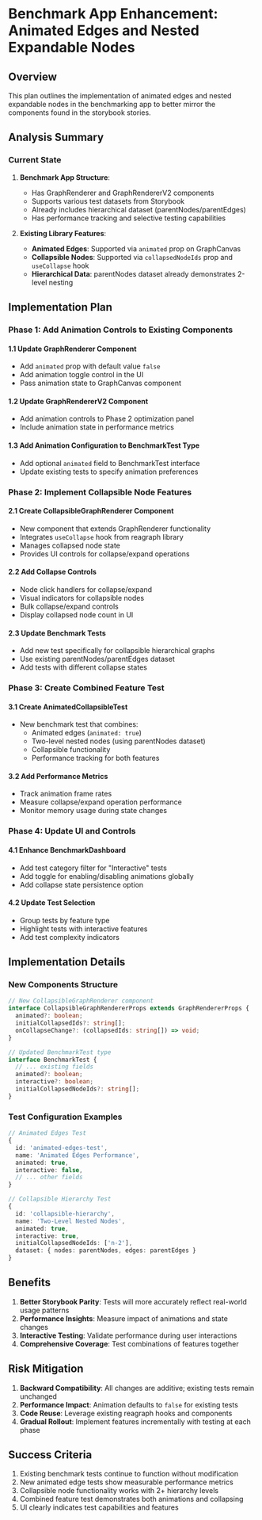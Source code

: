 # Benchmark App Enhancement: Animated Edges and Nested Expandable Nodes

## Overview
This plan outlines the implementation of animated edges and nested expandable nodes in the benchmarking app to better mirror the components found in the storybook stories.

## Analysis Summary

### Current State
1. **Benchmark App Structure**:
   - Has GraphRenderer and GraphRendererV2 components
   - Supports various test datasets from Storybook
   - Already includes hierarchical dataset (parentNodes/parentEdges)
   - Has performance tracking and selective testing capabilities

2. **Existing Library Features**:
   - **Animated Edges**: Supported via `animated` prop on GraphCanvas
   - **Collapsible Nodes**: Supported via `collapsedNodeIds` prop and `useCollapse` hook
   - **Hierarchical Data**: parentNodes dataset already demonstrates 2-level nesting

## Implementation Plan

### Phase 1: Add Animation Controls to Existing Components

#### 1.1 Update GraphRenderer Component
- Add `animated` prop with default value `false`
- Add animation toggle control in the UI
- Pass animation state to GraphCanvas component

#### 1.2 Update GraphRendererV2 Component  
- Add animation controls to Phase 2 optimization panel
- Include animation state in performance metrics

#### 1.3 Add Animation Configuration to BenchmarkTest Type
- Add optional `animated` field to BenchmarkTest interface
- Update existing tests to specify animation preferences

### Phase 2: Implement Collapsible Node Features

#### 2.1 Create CollapsibleGraphRenderer Component
- New component that extends GraphRenderer functionality
- Integrates `useCollapse` hook from reagraph library
- Manages collapsed node state
- Provides UI controls for collapse/expand operations

#### 2.2 Add Collapse Controls
- Node click handlers for collapse/expand
- Visual indicators for collapsible nodes
- Bulk collapse/expand controls
- Display collapsed node count in UI

#### 2.3 Update Benchmark Tests
- Add new test specifically for collapsible hierarchical graphs
- Use existing parentNodes/parentEdges dataset
- Add tests with different collapse states

### Phase 3: Create Combined Feature Test

#### 3.1 Create AnimatedCollapsibleTest
- New benchmark test that combines:
  - Animated edges (`animated: true`)
  - Two-level nested nodes (using parentNodes dataset)
  - Collapsible functionality
  - Performance tracking for both features

#### 3.2 Add Performance Metrics
- Track animation frame rates
- Measure collapse/expand operation performance
- Monitor memory usage during state changes

### Phase 4: Update UI and Controls

#### 4.1 Enhance BenchmarkDashboard
- Add test category filter for "Interactive" tests
- Add toggle for enabling/disabling animations globally
- Add collapse state persistence option

#### 4.2 Update Test Selection
- Group tests by feature type
- Highlight tests with interactive features
- Add test complexity indicators

## Implementation Details

### New Components Structure

```typescript
// New CollapsibleGraphRenderer component
interface CollapsibleGraphRendererProps extends GraphRendererProps {
  animated?: boolean;
  initialCollapsedIds?: string[];
  onCollapseChange?: (collapsedIds: string[]) => void;
}

// Updated BenchmarkTest type
interface BenchmarkTest {
  // ... existing fields
  animated?: boolean;
  interactive?: boolean;
  initialCollapsedNodeIds?: string[];
}
```

### Test Configuration Examples

```typescript
// Animated Edges Test
{
  id: 'animated-edges-test',
  name: 'Animated Edges Performance',
  animated: true,
  interactive: false,
  // ... other fields
}

// Collapsible Hierarchy Test  
{
  id: 'collapsible-hierarchy',
  name: 'Two-Level Nested Nodes',
  animated: true,
  interactive: true,
  initialCollapsedNodeIds: ['n-2'],
  dataset: { nodes: parentNodes, edges: parentEdges }
}
```

## Benefits

1. **Better Storybook Parity**: Tests will more accurately reflect real-world usage patterns
2. **Performance Insights**: Measure impact of animations and state changes
3. **Interactive Testing**: Validate performance during user interactions
4. **Comprehensive Coverage**: Test combinations of features together

## Risk Mitigation

1. **Backward Compatibility**: All changes are additive; existing tests remain unchanged
2. **Performance Impact**: Animation defaults to `false` for existing tests
3. **Code Reuse**: Leverage existing reagraph hooks and components
4. **Gradual Rollout**: Implement features incrementally with testing at each phase

## Success Criteria

1. Existing benchmark tests continue to function without modification
2. New animated edge tests show measurable performance metrics
3. Collapsible node functionality works with 2+ hierarchy levels
4. Combined feature test demonstrates both animations and collapsing
5. UI clearly indicates test capabilities and features